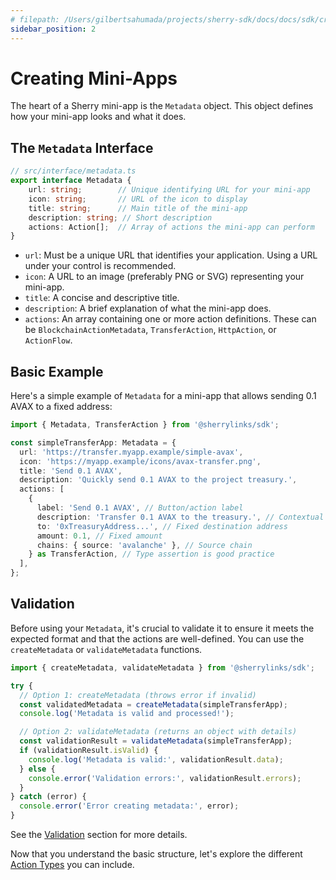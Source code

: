 ```yaml
---
# filepath: /Users/gilbertsahumada/projects/sherry-sdk/docs/docs/sdk/creating-miniapps.md
sidebar_position: 2
---
```


# Creating Mini-Apps

The heart of a Sherry mini-app is the `Metadata` object. This object defines how your mini-app looks and what it does.

## The `Metadata` Interface

```typescript
// src/interface/metadata.ts
export interface Metadata {
    url: string;        // Unique identifying URL for your mini-app
    icon: string;       // URL of the icon to display
    title: string;      // Main title of the mini-app
    description: string; // Short description
    actions: Action[];  // Array of actions the mini-app can perform
}
```

-   `url`: Must be a unique URL that identifies your application. Using a URL under your control is recommended.
-   `icon`: A URL to an image (preferably PNG or SVG) representing your mini-app.
-   `title`: A concise and descriptive title.
-   `description`: A brief explanation of what the mini-app does.
-   `actions`: An array containing one or more action definitions. These can be `BlockchainActionMetadata`, `TransferAction`, `HttpAction`, or `ActionFlow`.

## Basic Example

Here's a simple example of `Metadata` for a mini-app that allows sending 0.1 AVAX to a fixed address:

```typescript
import { Metadata, TransferAction } from '@sherrylinks/sdk';

const simpleTransferApp: Metadata = {
  url: 'https://transfer.myapp.example/simple-avax',
  icon: 'https://myapp.example/icons/avax-transfer.png',
  title: 'Send 0.1 AVAX',
  description: 'Quickly send 0.1 AVAX to the project treasury.',
  actions: [
    {
      label: 'Send 0.1 AVAX', // Button/action label
      description: 'Transfer 0.1 AVAX to the treasury.', // Contextual help
      to: '0xTreasuryAddress...', // Fixed destination address
      amount: 0.1, // Fixed amount
      chains: { source: 'avalanche' }, // Source chain
    } as TransferAction, // Type assertion is good practice
  ],
};
```

## Validation

Before using your `Metadata`, it's crucial to validate it to ensure it meets the expected format and that the actions are well-defined. You can use the `createMetadata` or `validateMetadata` functions.

```typescript
import { createMetadata, validateMetadata } from '@sherrylinks/sdk';

try {
  // Option 1: createMetadata (throws error if invalid)
  const validatedMetadata = createMetadata(simpleTransferApp);
  console.log('Metadata is valid and processed!');

  // Option 2: validateMetadata (returns an object with details)
  const validationResult = validateMetadata(simpleTransferApp);
  if (validationResult.isValid) {
    console.log('Metadata is valid:', validationResult.data);
  } else {
    console.error('Validation errors:', validationResult.errors);
  }
} catch (error) {
  console.error('Error creating metadata:', error);
}
```

See the [Validation](./validation.md) section for more details.

Now that you understand the basic structure, let's explore the different [Action Types](./action-types/blockchain-actions.md) you can include.